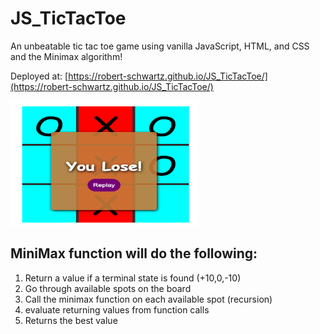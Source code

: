# JS_TicTacToe
An unbeatable tic tac toe game using vanilla JavaScript, HTML, and CSS and the Minimax algorithm! <br>

Deployed at: [https://robert-schwartz.github.io/JS_TicTacToe/](https://robert-schwartz.github.io/JS_TicTacToe/) <br>

<img src="preview.png" alt="previewSearch" width="300" height="200"/> <br>




##  MiniMax function will do the following:
1.  Return a value if a terminal state is found (+10,0,-10)
2.  Go through available spots on the board
3.  Call the minimax function on each available spot (recursion)
4.  evaluate returning values from function calls
5.  Returns the best value
